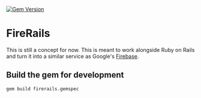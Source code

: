 [![Gem Version](https://badge.fury.io/rb/FireRails.svg)](https://badge.fury.io/rb/FireRails)

# FireRails
This is still a concept for now. This is meant to work alongside Ruby on Rails and turn it into a similar service as Google's [Firebase](https://firebase.google.com/).

## Build the gem for development
```
gem build firerails.gemspec
```
